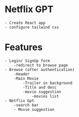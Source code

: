 # Netflix GPT
    - Create React app
    - configure tailwind css




# Features
    - Login/ SignUp form
        -redirect to browse page
    - Browse (after authentication)
        -Header
        -Main Movie
            -Trailer in background
            -Title and desc
            -movie suggestion
                -movies list
    - Netflix Gpt
        -search bar
        - Movie suggestion